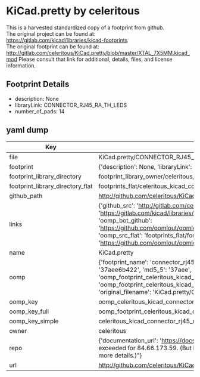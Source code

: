 # KiCad.pretty by celeritous  
This is a harvested standardized copy of a footprint from github.  
The original project can be found at:  
https://gitlab.com/kicad/libraries/kicad-footprints  
The original footprint can be found at:
http://gitlab.com/celeritous/KiCad.pretty/blob/master/XTAL_7X5MM.kicad_mod
Please consult that link for additional, details, files, and license information.  
## Footprint Details
* description: None  
* libraryLink: CONNECTOR_RJ45_RA_TH_LEDS  
* number_of_pads: 14  
## yaml dump  
| Key | Value |  
| --- | --- |  
| file | KiCad.pretty/CONNECTOR_RJ45_RA_TH_LEDS.kicad_mod |  
| footprint | {'description': None, 'libraryLink': 'CONNECTOR_RJ45_RA_TH_LEDS', 'number_of_pads': 14} |  
| footprint_library_directory | footprint_library_owner/celeritous_KiCad.pretty |  
| footprint_library_directory_flat | footprints_flat/celeritous_kicad_connector_rj45_ra_th_leds/working |  
| github_path | http://github.com/celeritous/KiCad.pretty/blob/master/CONNECTOR_RJ45_RA_TH_LEDS.kicad_mod |  
| links | {'github_src': 'http://gitlab.com/celeritous/KiCad.pretty/blob/master/XTAL_7X5MM.kicad_mod', 'github_src_repo': 'https://gitlab.com/kicad/libraries/kicad-footprints', 'oomp_bot': 'footprints/celeritous_kicad_connector_rj45_ra_th_leds/working', 'oomp_bot_github': 'https://github.com/oomlout/oomlout_oomp_footprint_bot/tree/main/footprints/celeritous_kicad_connector_rj45_ra_th_leds/working', 'oomp_src_flat': 'footprints_flat/footprints_flat/celeritous_kicad_connector_rj45_ra_th_leds/working', 'oomp_src_flat_github': 'https://github.com/oomlout/oomlout_oomp_footprint_src/tree/main/footprints_flat/celeritous_kicad_connector_rj45_ra_th_leds/working'} |  
| name | KiCad.pretty |  
| oomp | {'footprint_name': 'connector_rj45_ra_th_leds', 'library_name': 'kicad', 'md5': '37aee6b4229507333478d4b2c3585ae1', 'md5_10': '37aee6b422', 'md5_5': '37aee', 'md5_6': '37aee6', 'oomp_key': 'oomp_celeritous_kicad_connector_rj45_ra_th_leds', 'oomp_key_extra': 'oomp_footprint_celeritous_kicad_connector_rj45_ra_th_leds', 'oomp_key_full': 'oomp_footprint_celeritous_kicad_connector_rj45_ra_th_leds_37aee6', 'oomp_key_simple': 'celeritous_kicad_connector_rj45_ra_th_leds', 'original_filename': 'KiCad.pretty/CONNECTOR_RJ45_RA_TH_LEDS.kicad_mod', 'owner_name': 'celeritous'} |  
| oomp_key | oomp_celeritous_kicad_connector_rj45_ra_th_leds |  
| oomp_key_full | oomp_footprint_celeritous_kicad_connector_rj45_ra_th_leds |  
| oomp_key_simple | celeritous_kicad_connector_rj45_ra_th_leds |  
| owner | celeritous |  
| repo | {'documentation_url': 'https://docs.github.com/rest/overview/resources-in-the-rest-api#rate-limiting', 'message': "API rate limit exceeded for 84.66.173.59. (But here's the good news: Authenticated requests get a higher rate limit. Check out the documentation for more details.)"} |  
| url | http://github.com/celeritous/KiCad.pretty |  

